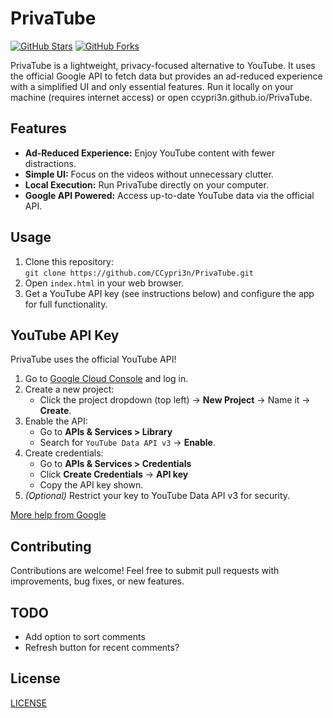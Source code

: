# PrivaTube

[![GitHub Stars](https://img.shields.io/github/stars/CCypri3n/PrivaTube?style=social)](https://github.com/CCypri3n/PrivaTube)
[![GitHub Forks](https://img.shields.io/github/forks/CCypri3n/PrivaTube?style=social)](https://github.com/CCypri3n/PrivaTube)

PrivaTube is a lightweight, privacy-focused alternative to YouTube. It uses the official Google API to fetch data but provides an ad-reduced experience with a simplified UI and only essential features. Run it locally on your machine (requires internet access) or open ccypri3n.github.io/PrivaTube.

## Features

*   **Ad-Reduced Experience:** Enjoy YouTube content with fewer distractions.
*   **Simple UI:** Focus on the videos without unnecessary clutter.
*   **Local Execution:** Run PrivaTube directly on your computer.
*   **Google API Powered:** Access up-to-date YouTube data via the official API.

## Usage

1.  Clone this repository:  
    `git clone https://github.com/CCypri3n/PrivaTube.git`
2.  Open `index.html` in your web browser.
3.  Get a YouTube API key (see instructions below) and configure the app for full functionality.

## YouTube API Key

PrivaTube uses the official YouTube API!

1. Go to [Google Cloud Console](https://console.cloud.google.com/) and log in.
2. Create a new project:  
   - Click the project dropdown (top left) → **New Project** → Name it → **Create**.
3. Enable the API:  
   - Go to **APIs & Services > Library**  
   - Search for `YouTube Data API v3` → **Enable**.
4. Create credentials:  
   - Go to **APIs & Services > Credentials**  
   - Click **Create Credentials** → **API key**  
   - Copy the API key shown.
5. *(Optional)* Restrict your key to YouTube Data API v3 for security.

[More help from Google](https://developers.google.com/youtube/v3/getting-started)

## Contributing

Contributions are welcome! Feel free to submit pull requests with improvements, bug fixes, or new features.

## TODO

*   Add option to sort comments
*   Refresh button for recent comments?

## License

[LICENSE](LICENSE)
